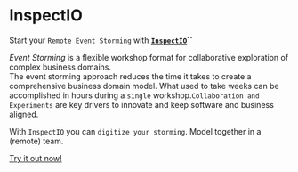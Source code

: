 # InspectIO

Start your `Remote Event Storming` with [**`InspectIO`**](https://github.com/event-engine/inspectio/wiki)**\`\`**

_Event Storming_ is a flexible workshop format for collaborative exploration of complex business domains.  
The event storming approach reduces the time it takes to create a comprehensive business domain model. What used to take weeks can be accomplished in hours during a `single` workshop.`Collaboration and Experiments` are key drivers to innovate and keep software and business aligned. 

With `InspectIO` you can `digitize your storming`. Model together in a \(remote\) team. 

[Try it out now!](https://github.com/event-engine/inspectio/wiki)

